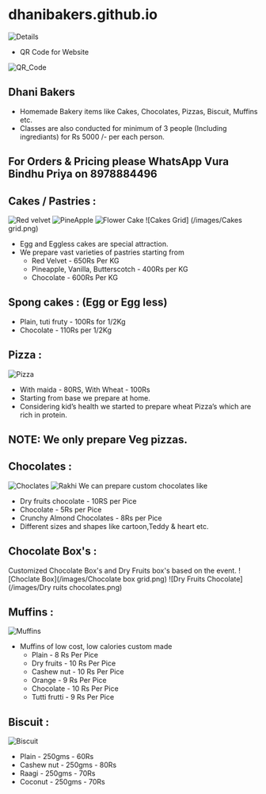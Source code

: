 # dhanibakers.github.io

![Details](/assets/Bindhu_visiting%20card.JPG)

- QR Code for Website

![QR_Code](/assets/QR_Code.png)

## Dhani Bakers 

- Homemade Bakery items like Cakes, Chocolates, Pizzas, Biscuit, Muffins etc.
- Classes are also conducted for minimum of 3 people (Including ingrediants) for Rs 5000 /- per each person.

## For Orders & Pricing please WhatsApp Vura Bindhu Priya on 8978884496

## Cakes / Pastries : 
![Red velvet](/images/RedVelvet.png)
![PineApple](/images/pineapple.jpg)
![Flower Cake](/images/IMG_20190716_094141.jpg)
![Cakes Grid] (/images/Cakes grid.png)

  - Egg and Eggless cakes are special attraction. 
  - We prepare vast varieties of pastries starting from
      - Red Velvet - 650Rs Per KG 
      - Pineapple, Vanilla, Butterscotch - 400Rs per KG
      - Chocolate - 600Rs Per KG
## Spong cakes : (Egg or Egg less)
  - Plain, tuti fruty - 100Rs for 1/2Kg
  - Chocolate - 110Rs per 1/2Kg

## Pizza : 
![Pizza](/images/IMG-20190804-WA0008.jpg)
  - With maida - 80RS, With Wheat - 100Rs
  - Starting from base we prepare at home.
  - Considering kid’s health we started to prepare wheat Pizza’s which are rich in protein.
    
    
## NOTE: We only prepare Veg pizzas.
 
## Chocolates :
![Choclates](/images/cho.jpg)
![Rakhi](/images/quickgrid_20197278296271.png)
   We can prepare custom chocolates like
  - Dry fruits chocolate - 10RS per Pice
  - Chocolate - 5Rs per Pice
  - Crunchy Almond Chocolates - 8Rs per Pice
  - Different sizes and shapes like cartoon,Teddy & heart etc.
  
## Chocolate Box's :
Customized Chocolate Box's and Dry Fruits box's based on the event.
![Choclate Box](/images/Chocolate box grid.png)
![Dry Fruits Chocolate](/images/Dry ruits chocolates.png) 

## Muffins : 
![Muffins](/images/muffins.jpg)
  - Muffins of low cost, low calories custom made 
    - Plain - 8 Rs Per Pice
    - Dry fruits - 10 Rs Per Pice
    - Cashew nut - 10 Rs Per Pice
    - Orange - 9 Rs Per Pice
    - Chocolate  - 10 Rs Per Pice
    - Tutti frutti  - 9 Rs Per Pice
    
## Biscuit :
![Biscuit](/images/busi.jpg)
  - Plain - 250gms - 60Rs
  - Cashew nut - 250gms - 80Rs
  - Raagi - 250gms - 70Rs
  - Coconut - 250gms - 70Rs

